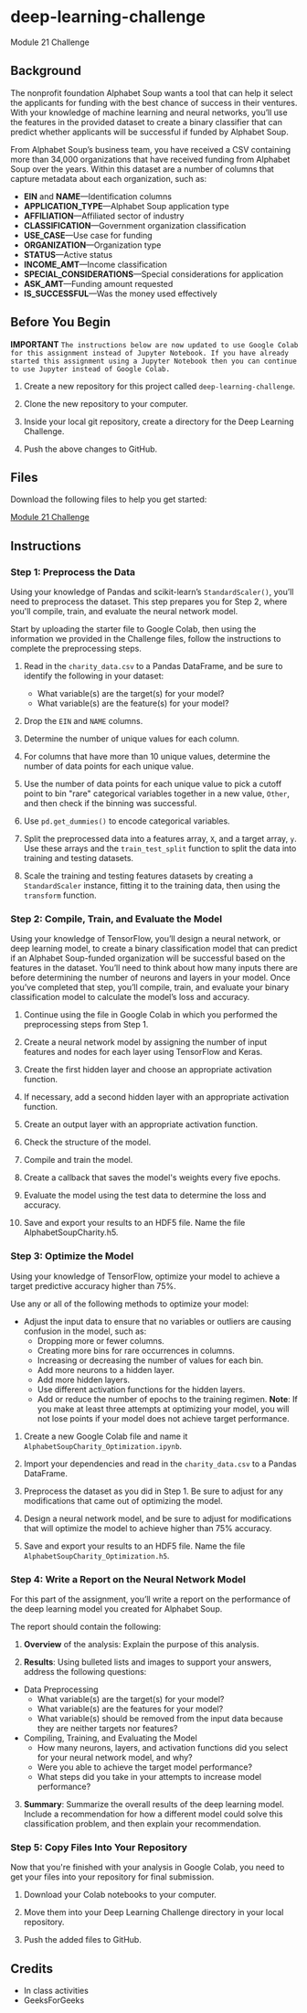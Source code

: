 # deep-learning-challenge
Module 21 Challenge
## Background
The nonprofit foundation Alphabet Soup wants a tool that can help it select the applicants for funding with the best chance of success in their ventures. With your knowledge of machine learning and neural networks, you’ll use the features in the provided dataset to create a binary classifier that can predict whether applicants will be successful if funded by Alphabet Soup.

From Alphabet Soup’s business team, you have received a CSV containing more than 34,000 organizations that have received funding from Alphabet Soup over the years. Within this dataset are a number of columns that capture metadata about each organization, such as:

  - **EIN** and **NAME**—Identification columns
  - **APPLICATION_TYPE**—Alphabet Soup application type
  - **AFFILIATION**—Affiliated sector of industry
  - **CLASSIFICATION**—Government organization classification
  - **USE_CASE**—Use case for funding
  - **ORGANIZATION**—Organization type
  - **STATUS**—Active status
  - **INCOME_AMT**—Income classification
  - **SPECIAL_CONSIDERATIONS**—Special considerations for application
  - **ASK_AMT**—Funding amount requested
  - **IS_SUCCESSFUL**—Was the money used effectively
## Before You Begin
**IMPORTANT**
  `The instructions below are now updated to use Google Colab for this assignment instead of Jupyter Notebook. If you have already started this assignment using a Jupyter Notebook then you can continue to use Jupyter instead of Google Colab.`

  1. Create a new repository for this project called `deep-learning-challenge`.
  
  2. Clone the new repository to your computer.
  
  3. Inside your local git repository, create a directory for the Deep Learning Challenge.
  
  4. Push the above changes to GitHub.

## Files
Download the following files to help you get started:

[Module 21 Challenge](https://static.bc-edx.com/data/dl-1-2/m21/lms/starter/Starter_Code.zip)

## Instructions
### Step 1: Preprocess the Data
Using your knowledge of Pandas and scikit-learn’s `StandardScaler()`, you’ll need to preprocess the dataset. This step prepares you for Step 2, where you'll compile, train, and evaluate the neural network model.

Start by uploading the starter file to Google Colab, then using the information we provided in the Challenge files, follow the instructions to complete the preprocessing steps.
  
  1. Read in the `charity_data.csv` to a Pandas DataFrame, and be sure to identify the following in your dataset:
      - What variable(s) are the target(s) for your model?
      - What variable(s) are the feature(s) for your model?
  2. Drop the `EIN` and `NAME` columns.
  
  3. Determine the number of unique values for each column.
  
  4. For columns that have more than 10 unique values, determine the number of data points for each unique value.
  
  5. Use the number of data points for each unique value to pick a cutoff point to bin "rare" categorical variables together in a new value, `Other`, and then check if the binning was successful.
  
  6. Use `pd.get_dummies()` to encode categorical variables.
  
  7. Split the preprocessed data into a features array, `X`, and a target array, `y`. Use these arrays and the `train_test_split` function to split the data into training and testing datasets.
  
  8. Scale the training and testing features datasets by creating a `StandardScaler` instance, fitting it to the training data, then using the `transform` function.

### Step 2: Compile, Train, and Evaluate the Model
Using your knowledge of TensorFlow, you’ll design a neural network, or deep learning model, to create a binary classification model that can predict if an Alphabet Soup-funded organization will be successful based on the features in the dataset. You’ll need to think about how many inputs there are before determining the number of neurons and layers in your model. Once you’ve completed that step, you’ll compile, train, and evaluate your binary classification model to calculate the model’s loss and accuracy.

  1. Continue using the file in Google Colab in which you performed the preprocessing steps from Step 1.
  
  2. Create a neural network model by assigning the number of input features and nodes for each layer using TensorFlow and Keras.
  
  3. Create the first hidden layer and choose an appropriate activation function.
  
  4. If necessary, add a second hidden layer with an appropriate activation function.
  
  5. Create an output layer with an appropriate activation function.
  
  6. Check the structure of the model.
  
  7. Compile and train the model.
  
  8. Create a callback that saves the model's weights every five epochs.
  
  9. Evaluate the model using the test data to determine the loss and accuracy.
  
  10. Save and export your results to an HDF5 file. Name the file AlphabetSoupCharity.h5.

### Step 3: Optimize the Model
Using your knowledge of TensorFlow, optimize your model to achieve a target predictive accuracy higher than 75%.

Use any or all of the following methods to optimize your model:

  - Adjust the input data to ensure that no variables or outliers are causing confusion in the model, such as:
    - Dropping more or fewer columns.
    - Creating more bins for rare occurrences in columns.
    - Increasing or decreasing the number of values for each bin.
    - Add more neurons to a hidden layer.
    - Add more hidden layers.
    - Use different activation functions for the hidden layers.
    - Add or reduce the number of epochs to the training regimen.
**Note**: If you make at least three attempts at optimizing your model, you will not lose points if your model does not achieve target performance.

  1. Create a new Google Colab file and name it `AlphabetSoupCharity_Optimization.ipynb`.
  
  2. Import your dependencies and read in the `charity_data.csv` to a Pandas DataFrame.
  
  3. Preprocess the dataset as you did in Step 1. Be sure to adjust for any modifications that came out of optimizing the model.
  
  4. Design a neural network model, and be sure to adjust for modifications that will optimize the model to achieve higher than 75% accuracy.
  
  5. Save and export your results to an HDF5 file. Name the file `AlphabetSoupCharity_Optimization.h5`.

### Step 4: Write a Report on the Neural Network Model
For this part of the assignment, you’ll write a report on the performance of the deep learning model you created for Alphabet Soup.

The report should contain the following:

  1. **Overview** of the analysis: Explain the purpose of this analysis.
  
  2. **Results**: Using bulleted lists and images to support your answers, address the following questions:
  
  - Data Preprocessing
      - What variable(s) are the target(s) for your model?
      - What variable(s) are the features for your model?
      - What variable(s) should be removed from the input data because they are neither targets nor features?
  - Compiling, Training, and Evaluating the Model
      - How many neurons, layers, and activation functions did you select for your neural network model, and why?
      - Were you able to achieve the target model performance?
      - What steps did you take in your attempts to increase model performance?
  3. **Summary**: Summarize the overall results of the deep learning model. Include a recommendation for how a different model could solve this classification problem, and then explain your recommendation.
### Step 5: Copy Files Into Your Repository
Now that you're finished with your analysis in Google Colab, you need to get your files into your repository for final submission.

  1. Download your Colab notebooks to your computer.
  
  2. Move them into your Deep Learning Challenge directory in your local repository.
  
  3. Push the added files to GitHub.

## Credits
- In class activities
- GeeksForGeeks
